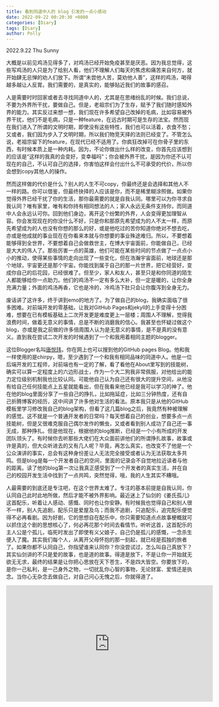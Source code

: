 ```yaml
---
title: 看到同道中人的 blog 引发的一点小感动
date: 2022-09-22 00:20:30 +0800
categories: [Diary]
tags: [Diary]
author: Polly
---
```


2022.9.22	Thu 	Sunny

​        大概是以前见鸡汤见得多了，对鸡汤已经开始免疫甚至是厌恶。因为我总觉得，这些写鸡汤的人只是为了给别人看，他们不理解人们每天的焦虑和痛苦来自何方，就开始肆无忌惮的劝人们放下。所谓“未尝他人苦，莫劝他人善”，这样的鸡汤，喝得越多越让人反胃。我们需要的，是真实的，能够贴近我们的故事的感召。

​        人是需要时时回家或者去寻找同道中人的，尤其是在思绪纷乱的时候。我们总说，不要为外界所干扰，要做自己。但是，老祖宗们为了生存，赋予了我们随时感知外界的能力。其实反过来想一想，我们现在许多希望自己改掉的毛病，比如容易被外界干扰，他们不是毛病，只是一种feature，在远古时期可是生存的法宝。然而现在我们进入了所谓的文明时期，即使没有这些特性，我们也可以活着，衣食不愁；又或者，我们因为步入了文明时期，所以我们物竞天择的法则已经变了。不管怎么说，老祖宗留下的feature，在现代已经不适用了。你疯狂改掉可在你骨子里的东西，有时候本质上是一种内耗。因为，不论你做出什么样的改变，你首先应该想到的应该是“这样的我真的会变好，变幸福吗”；你会被外界干扰，是因为你还不认可现在的自己，不认可自己的选择，你害怕这样会付出什么不可承受的代价，所以你会想到copy其他人的操作。

​        然而这样做的代价是什么？别人的人生不可copy，你最终还是会选择和其他人不一样的路。你可以借鉴，但最终抉择的人应该是你，而不是稀里糊涂照做。如果你觉得外界已经干扰了你的生活，那你最需要的就是自我认同。哪里可以为你寻求自我认同？唯有家里，唯有和你持有相同想法的人；家人永远无条件支持你，而同道中人会永远认可你。回到他们身边，离开这个纷繁的外界，人会变得更加理智从容。你会发现现在的你没什么不好，只是你和那原先希望成为的人不太一样，而原先希望成为的人也没有你想的那么的好，或是他吃过的苦你知道你绝对不想去吃，亦或是他成就的事业现在在你看来本就与你想要的事业殊途难归。所以，不要想着能够得到全世界，不要想着自己会做救世主，在博大宇宙面前，你能做自己，已经是大大的伟人了。那些厉害一点的英雄，他们可能在某些时间的节点做了一点点小小的推动，使得某些事情的走向出现了一些变化，但在浩瀚宇宙面前，地球还是那个地球，宇宙更还是那个宇宙。你能找到属于自己的那一片世界，把它经营好，变成你自己的后花园，已经很难了。但至少，家人和友人，甚至只是和你同道的陌生人都能够给你一点助力。他们的鸡汤不一定有多么大补，但一定是暖的，让你全身充满力量；外面的鸡汤再香，它也是冷的，冷鸡汤下肚只会让你腹泻到全身无力。

​        废话讲了这许多，终于讲到emo的地方了。为了做自己的blog，我确实面临了很多困难。对前端开发的零基础，让我对GitHub Pages和jekyll的上手变得十分困难，想要在已有模板基础上二次开发更是难度更上一层楼；周围人不理解，觉得我浪费时间，做着无意义的事情，总是不断的消磨我的信心。我甚至也怀疑过做这个blog，亦或是我之前做的许多倍周围人认为是无意义的事情，是不是真的没有意义。直到我在尝试二次开发的时候遇到了一个和我用着相同主题的blogger。

​         这位Blogger名叫<a href="https://tangyuewei.github.io/">唐悦玮</a>，你在网上也可以搜到他的GitHub pages Blog。他和我一样使用的是chirpy，嗯，至少遇到了一个和我有相同品味的同道中人。他是一位后端开发的工程师，对前端也有一定的了解，看了看他在About里写到的技能树，确实可以算一定程度上的六边形战士，作为一个大二狗我非常佩服，对他给出的能力定位级别机制我也比较认同。可能他自己认为自己还有很大的提升空间，从他没有给自己任何技能点上五星就能看出，但在我看来他已经是我可以学习的神了。他在他的blog里面分享了一些自己的挣扎，比如拖延症，比如三分钟热度，还有自己折腾博客的经历，这中间讲了许多他对生活的看法。原本我只是从他的GitHub模板里学习修改我自己的blog架构，但看了这几篇blog之后，我竟然有种被理解的感觉。这不就是一个普通开发者的日常吗？每天想着自己的创业，想要多点一点技能树，但是又很难克服自己偶尔发作的懒虫，又或者看到别人成功了自己还一事无成，那种挣扎。但是他现在，根据他的blog推断，已经是一个小有所成的开发团队领头了。有时候你去听那些大佬们在大众面前讲他们的所谓挣扎故事，故事或许是真的，但大众听进去的又有几人呢？毕竟，再怎么真实，也改变不了他是一个公众演讲的事实，总会有这种身份差让人无法完全接受或者认为无法获取太多共鸣。但是blog是每一个开发者自己的空间，里面的记录会不自觉地拉近读者与他的距离。读了他的blog第一次让我真正感受到了一个开发者的真实生活，并在自己的校园开发生活中找到了一点共鸣，突然觉得，哦，我的人生其实不糟哦。

​        人最需要的到底还是专注吧，在这个世界太难了。专注的基本前提是自我认同，你认同自己此时此地所做，然后才能不被外界影响。最近迷上了仙剑的《姜氏孤儿》这首配乐，听着让人感动、感慨、同时也让你安静。有时候我也觉得自己和别人很不一样，别人先追剧，配乐只是爱屋及乌；而我不追剧，只追配乐，追完配乐便觉得不必再看剧。因为好剧，它的思想自在配乐中，你只需要知道点点故事梗概就可以抓住这个剧的思想核心了，何必再花那个时间去看情节。听听这首，这首配乐的主人公是个孤儿，临死时发出了即使有义父娘子，自己仍是孤儿的感慨，一念杀生便入了魔。其实我们每个人，从离开父母怀抱的那一刻起，就已经是孤独的旅者了。如果你都不认同自己，你指望谁来认同你？你没尝试过，怎么叫自己真放下？其实仙剑讲的不只是爱的故事，也是道的故事。得道是放下，不是让你一开始就无欲无无求，最终的结果是让你把心思放在天下苍生，不是四大皆空。你要放下的，是你一己私利，是一己身外之物，一切扰乱你心智的事物，无论财富、爱情还是执念。当你心无杂念去做自己，对自己问心无愧之后，你就得道了。



<iframe width="560" height="315" src="https://www.youtube.com/embed/e-YEKzRSzfY" title="YouTube video player" frameborder="0" allow="accelerometer; autoplay; clipboard-write; encrypted-media; gyroscope; picture-in-picture" allowfullscreen></iframe>
